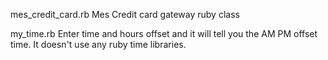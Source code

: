 mes_credit_card.rb Mes Credit card gateway ruby class

my_time.rb  Enter time and hours offset and it will tell you the AM PM offset time.
 It doesn't use any ruby time libraries. 




